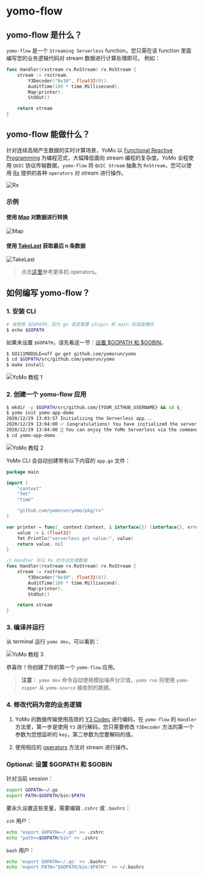 # yomo-flow

## yomo-flow 是什么？

`yomo-flow` 是一个 `Streaming Serverless` function，您只需在该 function 里面编写您的业务逻辑代码对 stream 数据进行计算处理即可。
例如：

```go
func Handler(rxstream rx.RxStream) rx.RxStream {
	stream := rxstream.
		Y3Decoder("0x10", float32(0)).
		AuditTime(100 * time.Millisecond).
		Map(printer).
		StdOut()

	return stream
}
```

## yomo-flow 能做什么？

针对连续高频产生数据的实时计算场景，YoMo 以 [Functional Reactive Programming](https://en.wikipedia.org/wiki/Functional_reactive_programming) 为编程范式，大幅降低面向 stream 编程的复杂度。YoMo 全程使用 `QUIC` 协议传输数据，`yomo-flow` 将 `QUIC Stream` 抽象为 `RxStream`，您可以使用 [Rx](/rx) 提供的各种 `operators` 对 stream 进行操作。

![Rx](/flow/rx.png)

### 示例

#### 使用 [Map](http://reactivex.io/documentation/operators/map.html) 对数据进行转换

![Map](/flow/map.png)

#### 使用 [TakeLast](http://reactivex.io/documentation/operators/takelast.html) 获取最后 n 条数据

![TakeLast](/flow/takeLast.png)

> 点击[这里](/rx#rxstream-支持的-operators)参考更多的 operators。

## 如何编写 yomo-flow？

### 1. 安装 CLI

```bash
# 请使用 $GOPATH，因为 go 语言需要 plugin 和 main 的高度耦合
$ echo $GOPATH
```

如果未设置 `$GOPATH`，请先看这一节：[设置 $GOPATH 和 $GOBIN](#optional-set-gopath-and-gobin)。

```bash
$ GO111MODULE=off go get github.com/yomorun/yomo
$ cd $GOPATH/src/github.com/yomorun/yomo
$ make install
```

![YoMo 教程 1](/tutorial-1.png)

### 2. 创建一个 yomo-flow 应用

```bash
$ mkdir -p $GOPATH/src/github.com/{YOUR_GITHUB_USERNAME} && cd $_
$ yomo init yomo-app-demo
2020/12/29 13:03:57 Initializing the Serverless app...
2020/12/29 13:04:00 ✅ Congratulations! You have initialized the serverless app successfully.
2020/12/29 13:04:00 🎉 You can enjoy the YoMo Serverless via the command: yomo dev
$ cd yomo-app-demo
```

![YoMo 教程 2](/tutorial-2.png)

YoMo CLI 会自动创建带有以下内容的 `app.go` 文件：

```go
package main

import (
	"context"
	"fmt"
	"time"

	"github.com/yomorun/yomo/pkg/rx"
)

var printer = func(_ context.Context, i interface{}) (interface{}, error) {
	value := i.(float32)
	fmt.Println("serverless get value:", value)
	return value, nil
}

// Handler 将以 Rx 的方式处理数据
func Handler(rxstream rx.RxStream) rx.RxStream {
	stream := rxstream.
		Y3Decoder("0x10", float32(0)).
		AuditTime(100 * time.Millisecond).
		Map(printer).
		StdOut()

	return stream
}
```

### 3. 编译并运行

从 terminal 运行 `yomo dev`，可以看到：

![YoMo 教程 3](/tutorial-3.png)

恭喜你！你创建了你的第一个 `yomo-flow` 应用。

> **注意：** `yomo dev` 命令自动使用模拟噪声分贝值，`yomo run` 将使用 `yomo-zipper` 从 `yomo-source` 接收到的数据。

### 4. 修改代码为您的业务逻辑

1) YoMo 的数据传输使用高效的 [Y3 Codec](https://github.com/yomorun/y3-codec-golang) 进行编码，在 `yomo-flow` 的 `Handler` 方法里，第一步是使用 `Y3` 进行解码，您只需要修改 `Y3Decoder` 方法的第一个参数为您想监听的 `key`，第二参数为您要解码的值。

2) 使用相应的 [operators](http://reactivex.io/documentation/operators.html) 方法对 stream 进行操作。

### Optional: 设置 $GOPATH 和 $GOBIN

针对当前 session：

```bash
export GOPATH=~/.go
export PATH=$GOPATH/bin:$PATH
```

要永久设置这些变量，需要编辑 `.zshrc` 或 `.bashrc`：

`zsh` 用户：

```bash
echo "export GOPATH=~/.go" >> .zshrc
echo "path+=$GOPATH/bin" >> .zshrc
```

`bash` 用户：

```bash
echo 'export GOPATH=~/.go' >> .bashrc
echo 'export PATH="$GOPATH/bin:$PATH"' >> ~/.bashrc
```
